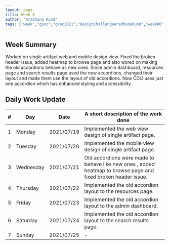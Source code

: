 ```yaml
---
layout: page
title: Week 6
author: "Aradhana Kund"
tags: ["week","gsoc","gsoc2021","DesignChallengeAradhanaKund","week#6","eval#2"]
---
```


## Week Summary

 
Worked on single artifact web and mobile design view. Fixed the broken header issue, added heatmap to browse page and also wored on making the old accordions behave as new ones. Since admin dashboard, resources page and search results page used the new accordions, changed their layout and made them use the layout of old accordions. Now CDLI uses just one accordion which has enhanced styling and accessibility .

## Daily Work Update

|\#|Day|Date|A short description of the work done|  
|---	|---	|---	|---	|  
|1   	| Monday 	|   2021/07/19	| Implemented the web view design of single artifact page. |  
|2   	| Tuesday  	|   2021/07/20	| Implemented the mobile view design of single artifact page.	|  
|3   	| Wednesday  	|  2021/07/21 	| Old accordions were made to behave like new ones , added heatmap to browse page and fixed broken header issue. |  
|4   	| Thursday  	|   2021/07/22	| Implemented the old accordion layout to the resources page. |  
|5   	| Friday  	|   2021/07/23	| Implemented the old accordion layout to the admin dashboard. |  
|6   	| Saturday  	|   2021/07/24	| Implemented the old accordion layout to the search results page.	|  
|7   	| Sunday  	|   2021/07/25	| - |  
